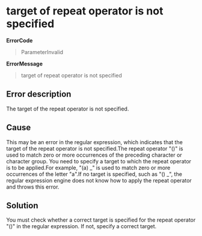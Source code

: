 # target of repeat operator is not specified

**ErrorCode**

> ParameterInvalid

**ErrorMessage**

> target of repeat operator is not specified

## Error description

The target of the repeat operator is not specified.

## Cause

This may be an error in the regular expression, which indicates that the target of the repeat operator is not specified.The repeat operator "()" is used to match zero or more occurrences of the preceding character or character group. You need to specify a target to which the repeat operator is to be applied.For example, "(a) _" is used to match zero or more occurrences of the letter "a".If no target is specified, such as "() _", the regular expression engine does not know how to apply the repeat operator and throws this error.

## Solution

You must check whether a correct target is specified for the repeat operator "()" in the regular expression. If not, specify a correct target.
